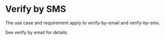 # Verify by SMS

The use case and requirement apply to verify-by-email and verify-by-sms.

See verify by email for details.

